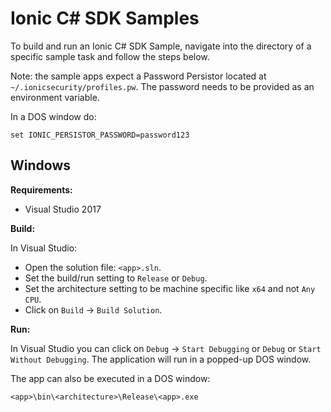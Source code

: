 # Ionic C# SDK Samples

To build and run an Ionic C# SDK Sample, navigate into the directory of a specific sample task and follow the steps below.

Note: the sample apps expect a Password Persistor located at `~/.ionicsecurity/profiles.pw`. The password needs to be provided as an environment variable.

In a DOS window do:

```
set IONIC_PERSISTOR_PASSWORD=password123
```

## Windows

**Requirements:**
- Visual Studio 2017

**Build:**

In Visual Studio:

* Open the solution file: `<app>.sln`.
* Set the build/run setting to `Release` or `Debug`.
* Set the architecture setting to be machine specific like `x64` and not `Any CPU`.
*  Click on `Build` -> `Build Solution`.

**Run:**

In Visual Studio you can click on `Debug` -> `Start Debugging` or `Debug` or `Start Without Debugging`.  The application will run in a popped-up DOS window.

The app can also be executed in a DOS window:

```
<app>\bin\<architecture>\Release\<app>.exe
```
